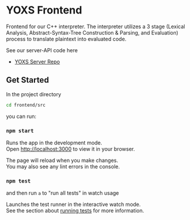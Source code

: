 # YOXS Frontend

Frontend for our C++ interpreter. The interpreter utilizes a 3 stage (Lexical Analysis, Abstract-Syntax-Tree Construction & Parsing, and Evaluation) process to translate plaintext into evaluated code.

See our server-API code here
+ [YOXS Server Repo](https://github.com/DubbleA/yoxs)

## Get Started

In the project directory 
```bash 
cd frontend/src
```
you can run:

### `npm start`

Runs the app in the development mode.\
Open [http://localhost:3000](http://localhost:3000) to view it in your browser.

The page will reload when you make changes.\
You may also see any lint errors in the console.

### `npm test`

and then run `a` to "run all tests" in watch usage

Launches the test runner in the interactive watch mode.\
See the section about [running tests](https://facebook.github.io/create-react-app/docs/running-tests) for more information.